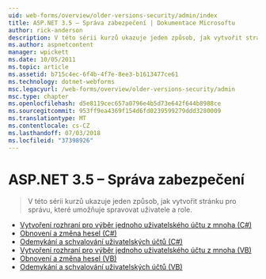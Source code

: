 ```yaml
---
uid: web-forms/overview/older-versions-security/admin/index
title: ASP.NET 3.5 – Správa zabezpečení | Dokumentace Microsoftu
author: rick-anderson
description: V této sérii kurzů ukazuje jeden způsob, jak vytvořit stránku pro správu, které umožňuje spravovat uživatele a role.
ms.author: aspnetcontent
manager: wpickett
ms.date: 10/05/2011
ms.topic: article
ms.assetid: b715c4ec-6f4b-4f7e-8ee3-b1613477ce61
ms.technology: dotnet-webforms
msc.legacyurl: /web-forms/overview/older-versions-security/admin
msc.type: chapter
ms.openlocfilehash: d5e8119cec657a0796e4b5d73e642f644b8988ce
ms.sourcegitcommit: 953ff9ea4369f154d6fd0239599279ddd3280009
ms.translationtype: MT
ms.contentlocale: cs-CZ
ms.lasthandoff: 07/03/2018
ms.locfileid: "37398926"
---
```

<a name="aspnet-35---security-administration"></a>ASP.NET 3.5 – Správa zabezpečení
====================
> V této sérii kurzů ukazuje jeden způsob, jak vytvořit stránku pro správu, které umožňuje spravovat uživatele a role.


- [Vytvoření rozhraní pro výběr jednoho uživatelského účtu z mnoha (C#)](building-an-interface-to-select-one-user-account-from-many-cs.md)
- [Obnovení a změna hesel (C#)](recovering-and-changing-passwords-cs.md)
- [Odemykání a schvalování uživatelských účtů (C#)](unlocking-and-approving-user-accounts-cs.md)
- [Vytvoření rozhraní pro výběr jednoho uživatelského účtu z mnoha (VB)](building-an-interface-to-select-one-user-account-from-many-vb.md)
- [Obnovení a změna hesel (VB)](recovering-and-changing-passwords-vb.md)
- [Odemykání a schvalování uživatelských účtů (VB)](unlocking-and-approving-user-accounts-vb.md)
